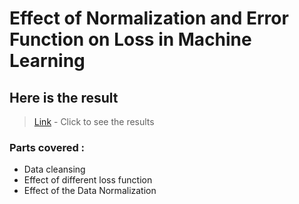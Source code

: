 # Effect of Normalization and Error Function on Loss in Machine Learning

## Here is the result

> [Link](http://nbviewer.jupyter.org/github/saurbkumar/effect_of_normalization_and_loss_function/blob/master/effect_of_error_function_and_data_normalization.ipynb) - Click to see the results

### Parts covered : 
* Data cleansing
* Effect of different loss function
* Effect of the Data Normalization
